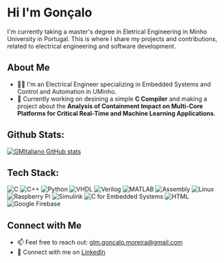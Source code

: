 # Hi I'm Gonçalo

I'm currently taking a master's degree in Eletrical Engineering in Minho University in Portugal.
This is where I share my projects and contributions, related to electrical engineering and software development.

## About Me

- 👨‍💻 I'm an Electrical Engineer specializing in Embedded Systems and Control and Automation in UMinho.
- 🚀 Currently working on desining a simple **C Compiler** and making a project about the **Analysis of Containment Impact on Multi-Core Platforms for Critical Real-Time and Machine Learning Applications**.

## Github Stats: 

[![GMItaliano GitHub stats](https://github-readme-stats.vercel.app/api?username=GMItaliano&show_icons=true&theme=radical)](https://github.com/GMItaliano/github-readme-stats)

## Tech Stack: 
![C](https://img.shields.io/badge/-C-00599C?style=flat&logo=c&logoColor=white) ![C++](https://img.shields.io/badge/-C++-00599C?style=flat&logo=c%2B%2B&logoColor=white) ![Python](https://img.shields.io/badge/-Python-3776AB?style=flat&logo=python&logoColor=white) ![VHDL](https://img.shields.io/badge/-VHDL-007ACC?style=flat&logo=VHDL&logoColor=white) ![Verilog](https://img.shields.io/badge/-Verilog-007ACC?style=flat&logo=Verilog&logoColor=white) ![MATLAB](https://img.shields.io/badge/-MATLAB-007ACC?style=flat&logo=Mathworks&logoColor=white) ![Assembly](https://img.shields.io/badge/-Assembly-007ACC?style=flat&logo=assembly&logoColor=white) ![Linux](https://img.shields.io/badge/-Linux-007ACC?style=flat&logo=linux&logoColor=white) ![Raspberry Pi](https://img.shields.io/badge/-Raspberry%20Pi-C51A4A?style=flat&logo=Raspberry-Pi&logoColor=white) ![Simulink](https://img.shields.io/badge/-Simulink-007ACC?style=flat&logo=Mathworks&logoColor=white) ![C for Embedded Systems](https://img.shields.io/badge/-C%20for%20Embedded%20Systems-00599C?style=flat&logo=c&logoColor=white) ![HTML](https://img.shields.io/badge/-HTML-E34F26?style=flat&logo=HTML5&logoColor=white) ![Google Firebase](https://img.shields.io/badge/-Google%20Firebase-FFCA28?style=flat&logo=firebase&logoColor=black)

## Connect with Me

- 📫 Feel free to reach out: glm.goncalo.moreira@gmail.com
- 🔗 Connect with me on [LinkedIn](https://www.linkedin.com/in/gon%C3%A7alo-moreira-702164268/)
